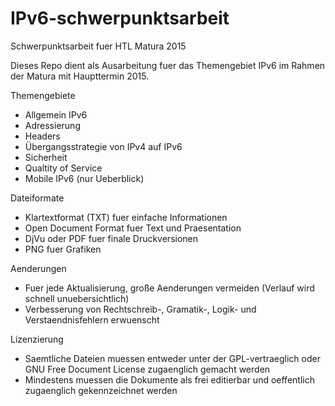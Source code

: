 # IPv6-schwerpunktsarbeit
Schwerpunktsarbeit fuer HTL Matura 2015

Dieses Repo dient als Ausarbeitung fuer das Themengebiet IPv6 im Rahmen der Matura mit Haupttermin 2015.

Themengebiete
- Allgemein IPv6
- Adressierung
- Headers
- Übergangsstrategie von IPv4 auf IPv6
- Sicherheit
- Qualtity of Service
- Mobile IPv6 (nur Ueberblick)

Dateiformate
- Klartextformat (TXT) fuer einfache Informationen
- Open Document Format fuer Text und Praesentation
- DjVu oder PDF fuer finale Druckversionen
- PNG fuer Grafiken
 
Aenderungen
- Fuer jede Aktualisierung, große Aenderungen vermeiden (Verlauf wird schnell unuebersichtlich)
- Verbesserung von Rechtschreib-, Gramatik-, Logik- und Verstaendnisfehlern erwuenscht
 
Lizenzierung
- Saemtliche Dateien muessen entweder unter der GPL-vertraeglich oder GNU Free Document License zugaenglich gemacht werden
- Mindestens muessen die Dokumente als frei editierbar und oeffentlich zugaenglich gekennzeichnet werden
